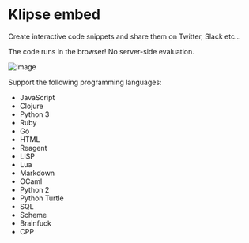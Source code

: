 # Klipse embed

Create interactive code snippets and share them on Twitter, Slack etc...

The code runs in the browser! No server-side evaluation.

![image](https://user-images.githubusercontent.com/955710/151691672-b0cb42af-58e2-4e1f-88b9-27d7982572ac.png)


Support the following programming languages:



- JavaScript
- Clojure
- Python 3
- Ruby
- Go
- HTML
- Reagent
- LISP
- Lua
- Markdown
- OCaml
- Python 2
- Python Turtle
- SQL
- Scheme
- Brainfuck
- CPP


